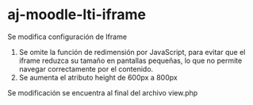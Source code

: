 # aj-moodle-lti-iframe
Se modifica configuración de Iframe

1. Se omite la función de redimensión por JavaScript, para evitar que el iframe reduzca su tamaño en pantallas pequeñas, lo que no permite navegar correctamente por el contenido.
2. Se aumenta el atributo height de 600px a 800px

Se modificación se encuentra al final del archivo view.php
